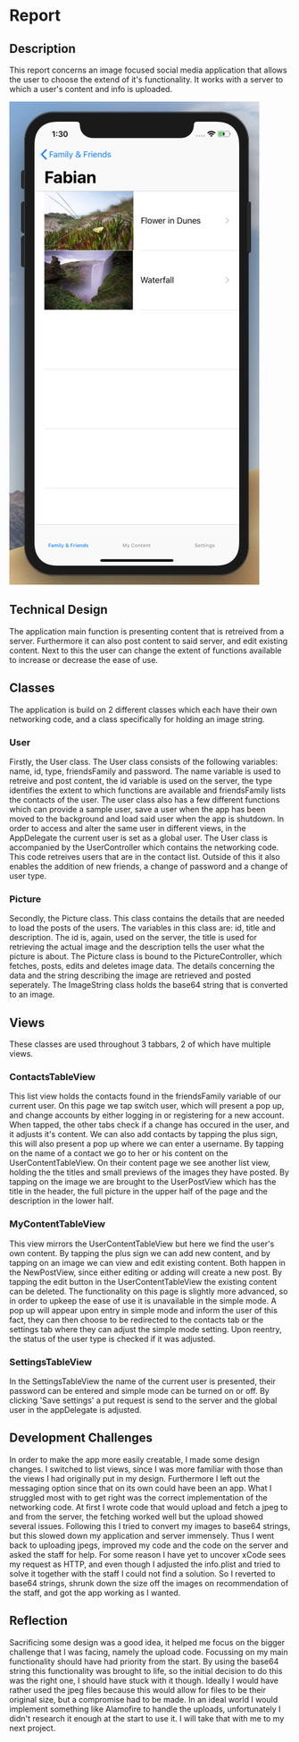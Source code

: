 # Report

## Description
This report concerns an image focused social media application that allows the user to choose the extend of it's functionality. It works with a server to which a user's content and info is uploaded.

![Sketch](doc/UserViewScreenshot.png)

## Technical Design
The application main function is presenting content that is retreived from a server. Furthermore it can also post content to said server, and edit existing content. Next to this the user can change the extent of functions available to increase or decrease the ease of use.

## Classes
The application is build on 2 different classes which each have their own networking code, and a class specifically for holding an image string. 
### User
Firstly, the User class. The User class consists of the following variables: name, id, type, friendsFamily and password. The name variable is used to retreive and post content, the id variable is used on the server, the type identifies the extent to which functions are available and friendsFamily lists the contacts of the user. The user class also has a few different functions which can provide a sample user, save a user when the app has been moved to the background and load said user when the app is shutdown. In order to access and alter the same user in different views, in the AppDelegate the current user is set as a global user.
The User class is accompanied by the UserController which contains the networking code. This code retreives users that are in the contact list. Outside of this it also enables the addition of new friends, a change of password and a change of user type.
### Picture
Secondly, the Picture class. This class contains the details that are needed to load the posts of the users. The variables in this class are: id, title and description. The id is, again, used on the server, the title is used for retrieving the actual image and the description tells the user what the picture is about.
The Picture class is bound to the PictureController, which fetches, posts, edits and deletes image data. The details concerning the data and the string describing the image are retrieved and posted seperately.
The ImageString class holds the base64 string that is converted to an image.

## Views
These classes are used throughout 3 tabbars, 2 of which have multiple views.
### ContactsTableView
This list view holds the contacts found in the friendsFamily variable of our current user. On this page we tap switch user, which will present a pop up, and change accounts by either logging in or registering for a new account. When tapped, the other tabs check if a change has occured in the user, and it adjusts it's content. We can also add contacts by tapping the plus sign, this will also present a pop up where we can enter a username. By tapping on the name of a contact we go to her or his content on the UserContentTableView. On their content page we see another list view, holding the the titles and small previews of the images they have posted. By tapping on the image we are brought to the UserPostView which has the title in the header, the full picture in the upper half of the page and the description in the lower half.
### MyContentTableView
This view mirrors the UserContentTableView but here we find the user's own content. By tapping the plus sign we can add new content, and by tapping on an image we can view and edit existing content. Both happen in the NewPostView, since either editing or adding will create a new post. By tapping the edit button in the UserContentTableView the existing content can be deleted. The functionality on this page is slightly more advanced, so in order to upkeep the ease of use it is unavailable in the simple mode. A pop up will appear upon entry in simple mode and inform the user of this fact, they can then choose to be redirected to the contacts tab or the settings tab where they can adjust the simple mode setting. Upon reentry, the status of the user type is checked if it was adjusted.
### SettingsTableView
In the SettingsTableView the name of the current user is presented, their password can be entered and simple mode can be turned on or off. By clicking 'Save settings' a put request is send to the server and the global user in the appDelegate is adjusted.

## Development Challenges
In order to make the app more easily creatable, I made some design changes. I switched to list views, since I was more familiar with those than the views I had originally put in my design. Furthermore I left out the messaging option since that on its own could have been an app. What I struggled most with to get right was the correct implementation of the networking code. At first I wrote code that would upload and fetch a jpeg to and from the server, the fetching worked well but the upload showed several issues. Following this I tried to convert my images to base64 strings, but this slowed down my application and server immensely. Thus I went back to uploading jpegs, improved my code and the code on the server and asked the staff for help. For some reason I have yet to uncover xCode sees my request as HTTP, and even though I adjusted the info.plist and tried to solve it together with the staff I could not find a solution. So I reverted to base64 strings, shrunk down the size off the images on recommendation of the staff, and got the app working as I wanted.

## Reflection
Sacrificing some design was a good idea, it helped me focus on the bigger challenge that I was facing, namely the upload code. Focussing on my main functionality should have had priority from the start. By using the base64 string this functionality was brought to life, so the initial decision to do this was the right one, I should have stuck with it though. Ideally I would have rather used the jpeg files because this would allow for files to be their original size, but a compromise had to be made. In an ideal world I would implement something like Alamofire to handle the uploads, unfortunately I didn't research it enough at the start to use it. I will take that with me to my next project.
